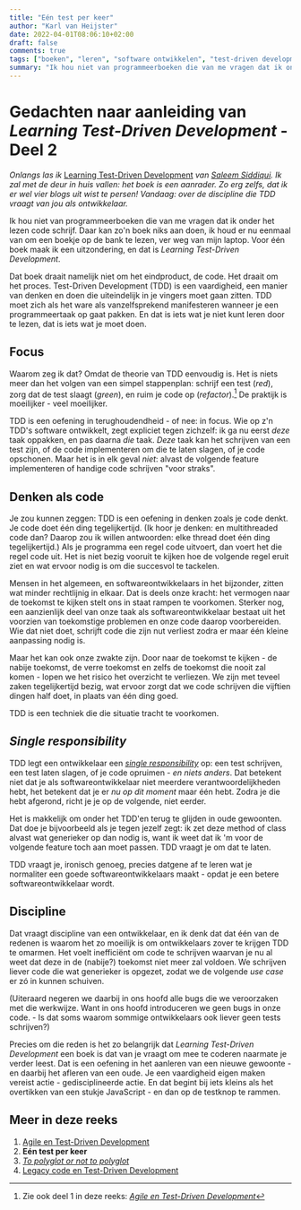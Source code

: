 ```yaml
---
title: "Eén test per keer"
author: "Karl van Heijster"
date: 2022-04-01T08:06:10+02:00
draft: false
comments: true
tags: ["boeken", "leren", "software ontwikkelen", "test-driven development", "testen", "verandering"]
summary: "Ik hou niet van programmeerboeken die van me vragen dat ik onder het lezen code schrijf. Daar kan zo'n boek niks aan doen, ik houd er nu eenmaal van om een boekje op de bank te lezen, ver weg van mijn laptop. Voor één boek maak ik een uitzondering, en dat is *Learning Test-Driven Development* van Saleem Siddiqui. Dat boek draait namelijk niet om het eindproduct, de code. Het draait om het proces."
---
```


# Gedachten naar aanleiding van *Learning Test-Driven Development* - Deel 2


*Onlangs las ik* [Learning Test-Driven Development](https://www.oreilly.com/library/view/learning-test-driven-development/9781098106461/) *van [Saleem Siddiqui](https://www.linkedin.com/in/ssiddiqui/). Ik zal met de deur in huis vallen: het boek is een aanrader. Zo erg zelfs, dat ik er wel vier blogs uit wist te persen! Vandaag: over de discipline die TDD vraagt van jou als ontwikkelaar.*


Ik hou niet van programmeerboeken die van me vragen dat ik onder het lezen code schrijf. Daar kan zo'n boek niks aan doen, ik houd er nu eenmaal van om een boekje op de bank te lezen, ver weg van mijn laptop. Voor één boek maak ik een uitzondering, en dat is *Learning Test-Driven Development*.


Dat boek draait namelijk niet om het eindproduct, de code. Het draait om het proces. Test-Driven Development (TDD) is een vaardigheid, een manier van denken en doen die uiteindelijk in je vingers moet gaan zitten. TDD moet zich als het ware als vanzelfsprekend manifesteren wanneer je een programmeertaak op gaat pakken. En dat is iets wat je niet kunt leren door te lezen, dat is iets wat je moet doen.


## Focus


Waarom zeg ik dat? Omdat de theorie van TDD eenvoudig is. Het is niets meer dan het volgen van een simpel stappenplan: schrijf een test (*red*), zorg dat de test slaagt (*green*), en ruim je code op (*refactor*).[^1] De praktijk is moeilijker - veel moeilijker.


TDD is een oefening in terughoudendheid - of nee: in focus. Wie op z'n TDD's software ontwikkelt, zegt expliciet tegen zichzelf: ik ga nu eerst *deze* taak oppakken, en pas daarna *die* taak. *Deze* taak kan het schrijven van een test zijn, of de code implementeren om die te laten slagen, of je code opschonen. Maar het is in elk geval *niet*: alvast de volgende feature implementeren of handige code schrijven "voor straks".


## Denken als code


Je zou kunnen zeggen: TDD is een oefening in denken zoals je code denkt. Je code doet één ding tegelijkertijd. (Ik hoor je denken: en multithreaded code dan? Daarop zou ik willen antwoorden: elke thread doet één ding tegelijkertijd.) Als je programma een regel code uitvoert, dan voert het die regel code uit. Het is niet bezig vooruit te kijken hoe de volgende regel eruit ziet en wat ervoor nodig is om die succesvol te tackelen.


Mensen in het algemeen, en softwareontwikkelaars in het bijzonder, zitten wat minder rechtlijnig in elkaar. Dat is deels onze kracht: het vermogen naar de toekomst te kijken stelt ons in staat rampen te voorkomen. Sterker nog, een aanzienlijk deel van onze taak als softwareontwikkelaar bestaat uit het voorzien van toekomstige problemen en onze code daarop voorbereiden. Wie dat niet doet, schrijft code die zijn nut verliest zodra er maar één kleine aanpassing nodig is.


Maar het kan ook onze zwakte zijn. Door naar de toekomst te kijken - de nabije toekomst, de verre toekomst en zelfs de toekomst die nooit zal komen - lopen we het risico het overzicht te verliezen. We zijn met teveel zaken tegelijkertijd bezig, wat ervoor zorgt dat we code schrijven die vijftien dingen half doet, in plaats van één ding goed.


TDD is een techniek die die situatie tracht te voorkomen.


## *Single responsibility*


TDD legt een ontwikkelaar een [*single responsibility*](/tags/single-responsibility-principe/) op: een test schrijven, een test laten slagen, of je code opruimen - *en niets anders*. Dat betekent niet dat je als softwareontwikkelaar niet meerdere verantwoordelijkheden hebt, het betekent dat je er *nu op dit moment* maar één hebt. Zodra je die hebt afgerond, richt je je op de volgende, niet eerder.


Het is makkelijk om onder het TDD'en terug te glijden in oude gewoonten. Dat doe je bijvoorbeeld als je tegen jezelf zegt: ik zet deze method of class alvast wat generieker op dan nodig is, want ik weet dat ik 'm voor de volgende feature toch aan moet passen. TDD vraagt je om dat te laten. 


TDD vraagt je, ironisch genoeg, precies datgene af te leren wat je normaliter een goede softwareontwikkelaars maakt - opdat je een betere softwareontwikkelaar wordt.


## Discipline


Dat vraagt discipline van een ontwikkelaar, en ik denk dat dat één van de redenen is waarom het zo moeilijk is om ontwikkelaars zover te krijgen TDD te omarmen. Het voelt inefficiënt om code te schrijven waarvan je nu al weet dat deze in de (nabije?) toekomst niet meer zal voldoen. We schrijven liever code die wat generieker is opgezet, zodat we de volgende *use case* er zó in kunnen schuiven.


(Uiteraard negeren we daarbij in ons hoofd alle bugs die we veroorzaken met die werkwijze. Want in ons hoofd introduceren we geen bugs in onze code. - Is dat soms waarom sommige ontwikkelaars ook liever geen tests schrijven?)


Precies om die reden is het zo belangrijk dat *Learning Test-Driven Development* een boek is dat van je vraagt om mee te coderen naarmate je verder leest. Dat is een oefening in het aanleren van een nieuwe gewoonte - en daarbij het afleren van een oude. Je een vaardigheid eigen maken vereist actie - gedisciplineerde actie. En dat begint bij iets kleins als het overtikken van een stukje JavaScript - en dan op de testknop te rammen.


## Meer in deze reeks


1. [Agile en Test-Driven Development](/blog/22/03/agile-en-test-driven-development/)
2. **Eén test per keer**
3. [*To polyglot or not to polyglot*](/blog/22/04/to-polyglot-or-not-to-polyglot/)
4. [Legacy code en Test-Driven Development](/blog/22/04/legacy-code-en-test-driven-development/)


[^1]: Zie ook deel 1 in deze reeks: [*Agile en Test-Driven Development*](/blog/22/03/agile-en-test-driven-development/)
